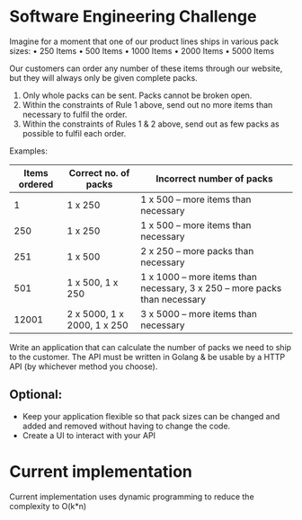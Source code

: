 # Software Engineering Challenge

Imagine for a moment that one of our product lines ships in various pack sizes:
• 250 Items
• 500 Items
• 1000 Items
• 2000 Items
• 5000 Items

Our customers can order any number of these items through our website, but they will
always only be given complete packs.

1. Only whole packs can be sent. Packs cannot be broken open.
2. Within the constraints of Rule 1 above, send out no more items than necessary to
fulfil the order.
3. Within the constraints of Rules 1 &amp; 2 above, send out as few packs as possible to
fulfil each order.

Examples:

| Items ordered | Correct no. of packs         | Incorrect number of packs                                                 |
|---------------|------------------------------|---------------------------------------------------------------------------|
| 1             | 1 x 250                      | 1 x 500 – more items than necessary                                       |
| 250           | 1 x 250                      | 1 x 500 – more items than necessary                                       |
| 251           | 1 x 500                      | 2 x 250 – more packs than necessary                                       |
| 501           | 1 x 500,  1 x 250            | 1 x 1000 – more items than necessary, 3 x 250 – more packs than necessary |
| 12001         | 2 x 5000,  1 x 2000, 1 x 250 | 3 x 5000 – more items than necessary                                      |

Write an application that can calculate the number of packs we need to ship to the customer.
The API must be written in Golang &amp; be usable by a HTTP API (by whichever method you
choose).

## Optional:
- Keep your application flexible so that pack sizes can be changed and added and
removed without having to change the code.
- Create a UI to interact with your API

# Current implementation

Current implementation uses dynamic programming to reduce the complexity to O(k*n)
